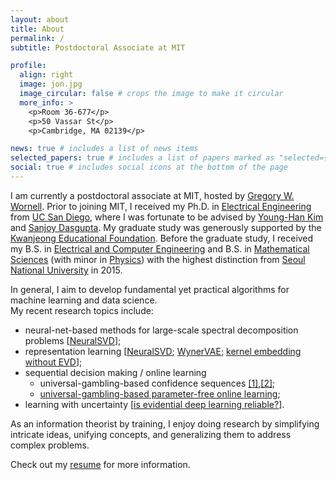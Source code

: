 ```yaml
---
layout: about
title: About
permalink: /
subtitle: Postdoctoral Associate at MIT

profile:
  align: right
  image: jon.jpg
  image_circular: false # crops the image to make it circular
  more_info: >
    <p>Room 36-677</p>
    <p>50 Vassar St</p>
    <p>Cambridge, MA 02139</p>

news: true # includes a list of news items
selected_papers: true # includes a list of papers marked as "selected={true}"
social: true # includes social icons at the bottom of the page
---
```


[//]: # '[//]: <span style="font-weight:bold"><mark>'
[//]: # "[//]: "
[//]: # "[//]: </mark></span>"

I am currently a postdoctoral associate at MIT, hosted by [Gregory W. Wornell](http://allegro.mit.edu/~gww/).
Prior to joining MIT, I received my Ph.D. in [Electrical Engineering](https://ece.ucsd.edu/) from [UC San Diego](https://ucsd.edu/),
where I was fortunate to be advised by [Young-Han Kim](https://web.eng.ucsd.edu/~yhk/) and [Sanjoy Dasgupta](https://cseweb.ucsd.edu/~dasgupta/).
My graduate study was generously supported by the [Kwanjeong Educational Foundation](http://www.ikef.or.kr/).
Before the graduate study, I received my B.S. in [Electrical and Computer Engineering](https://ece.snu.ac.kr/en) and B.S. in [Mathematical Sciences](https://www.math.snu.ac.kr/) (with minor in [Physics](https://physics.snu.ac.kr/en)) with the highest distinction from [Seoul National University](https://en.snu.ac.kr) in 2015.

In general, I aim to develop fundamental yet practical algorithms for machine learning and data science.\
My recent research topics include:

- neural-net-based methods for large-scale spectral decomposition problems [[NeuralSVD](http://arxiv.org/abs/2402.03655)];
- representation learning [[NeuralSVD](http://arxiv.org/abs/2402.03655); [WynerVAE](http://arxiv.org/abs/1905.10945); [kernel embedding without EVD](https://ieeexplore.ieee.org/document/9517746)];
- sequential decision making / online learning
  - universal-gambling-based confidence sequences [[1]](http://arxiv.org/abs/2207.12382),[[2]](http://arxiv.org/abs/2402.03683);
  - [universal-gambling-based parameter-free online learning](http://arxiv.org/abs/2202.02406);
- learning with uncertainty [[is evidential deep learning reliable?](http://arxiv.org/abs/2402.06160)].

As an information theorist by training,
I enjoy doing research by simplifying intricate ideas, unifying concepts, and generalizing them to address complex problems.

Check out my [resume](/resume) for more information.
